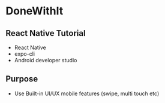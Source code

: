 # DoneWithIt

<h2>React Native Tutorial</h2>

- React Native
- expo-cli
- Android developer studio

<h2>Purpose</h2>

- Use Built-in UI/UX mobile features (swipe, multi touch etc)
